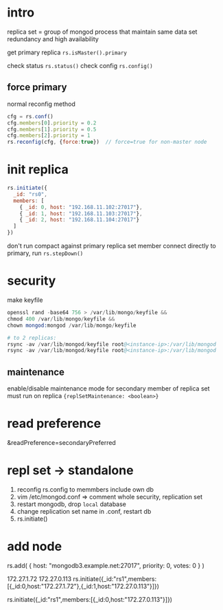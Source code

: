 # intro
replica set = group of mongod process that maintain same data set
redundancy and high availability

get primary replica `rs.isMaster().primary`

check status `rs.status()`
check config `rs.config()`

## force primary
normal reconfig method
```js
cfg = rs.conf()
cfg.members[0].priority = 0.2
cfg.members[1].priority = 0.5
cfg.members[2].priority = 1
rs.reconfig(cfg, {force:true})  // force=true for non-master node
```

# init replica
```js
rs.initiate({
  _id: "rs0",
  members: [
    { _id: 0, host: "192.168.11.102:27017"},
    { _id: 1, host: "192.168.11.103:27017"},
    { _id: 2, host: "192.168.11.104:27017"}
  ]
})
```
don't run compact against primary replica set member
connect directly to primary, run `rs.stepDown()`



# security
make keyfile
```s
openssl rand -base64 756 > /var/lib/mongo/keyfile && 
chmod 400 /var/lib/mongo/keyfile && 
chown mongod:mongod /var/lib/mongo/keyfile

# to 2 replicas:
rsync -av /var/lib/mongod/keyfile root@<instance-ip>:/var/lib/mongod
rsync -av /var/lib/mongod/keyfile root@<instance-ip>:/var/lib/mongod
```

## maintenance
enable/disable maintenance mode for secondary member of replica set
must run on replica
`{replSetMaintenance: <boolean>}`



# read preference
&readPreference=secondaryPreferred

# repl set -> standalone
1. reconfig rs.config to memmbers include own db
2. vim /etc/mongod.conf => comment whole security, replication set
3. restart mongodb, drop `local` database
4. change replication set name in .conf, restart db
5. rs.initiate()


# add node
rs.add( { host: "mongodb3.example.net:27017", priority: 0, votes: 0 } )


172.27.1.72
172.27.0.113
rs.initiate({_id:"rs1",members:[{_id:0,host:"172.27.1.72"},{_id:1,host:"172.27.0.113"}]})

rs.initiate({_id:"rs1",members:[{_id:0,host:"172.27.0.113"}]})